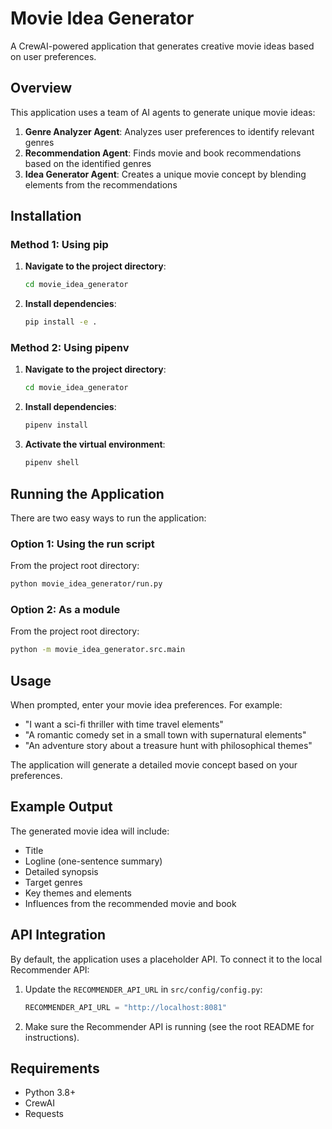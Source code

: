 # Movie Idea Generator

A CrewAI-powered application that generates creative movie ideas based on user preferences.

## Overview

This application uses a team of AI agents to generate unique movie ideas:

1. **Genre Analyzer Agent**: Analyzes user preferences to identify relevant genres
2. **Recommendation Agent**: Finds movie and book recommendations based on the identified genres
3. **Idea Generator Agent**: Creates a unique movie concept by blending elements from the recommendations

## Installation

### Method 1: Using pip

1. **Navigate to the project directory**:
   ```bash
   cd movie_idea_generator
   ```

2. **Install dependencies**:
   ```bash
   pip install -e .
   ```

### Method 2: Using pipenv

1. **Navigate to the project directory**:
   ```bash
   cd movie_idea_generator
   ```

2. **Install dependencies**:
   ```bash
   pipenv install
   ```

3. **Activate the virtual environment**:
   ```bash
   pipenv shell
   ```

## Running the Application

There are two easy ways to run the application:

### Option 1: Using the run script

From the project root directory:

```bash
python movie_idea_generator/run.py
```

### Option 2: As a module

From the project root directory:

```bash
python -m movie_idea_generator.src.main
```

## Usage

When prompted, enter your movie idea preferences. For example:
- "I want a sci-fi thriller with time travel elements"
- "A romantic comedy set in a small town with supernatural elements"
- "An adventure story about a treasure hunt with philosophical themes"

The application will generate a detailed movie concept based on your preferences.

## Example Output

The generated movie idea will include:
- Title
- Logline (one-sentence summary)
- Detailed synopsis
- Target genres
- Key themes and elements
- Influences from the recommended movie and book

## API Integration

By default, the application uses a placeholder API. To connect it to the local Recommender API:

1. Update the `RECOMMENDER_API_URL` in `src/config/config.py`:
   ```python
   RECOMMENDER_API_URL = "http://localhost:8081"
   ```

2. Make sure the Recommender API is running (see the root README for instructions).

## Requirements

- Python 3.8+
- CrewAI
- Requests 